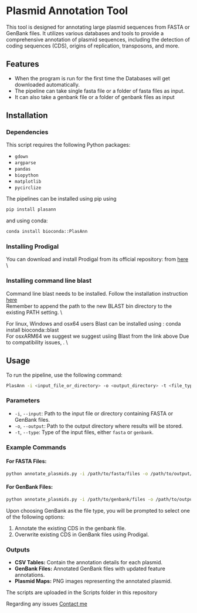 # Plasmid Annotation Tool

This tool is designed for annotating large plasmid sequences from FASTA or GenBank files. It utilizes various databases and tools to provide a comprehensive annotation of plasmid sequences, including the detection of coding sequences (CDS), origins of replication, transposons, and more.

## Features

- When the program is run for the first time the Databases will get downloaded automatically. 
- The pipeline can take single fasta file or a folder of fasta files as input. 
- It can also take a genbank file or a folder of genbank files as input 


## Installation

### Dependencies

This script requires the following Python packages:
- `gdown`
- `argparse`
- `pandas`
- `biopython`
- `matplotlib`
- `pycirclize`

The pipelines can be installed using pip using 

```bash
pip install plasann
```

and using conda:
```bash
conda install bioconda::PlasAnn
```

### Installing Prodigal

You can download and install Prodigal from its official repository: from [here](https://github.com/hyattpd/Prodigal/wiki/installation) \


### Installing command line blast

Command line blast needs to be installed. Follow the installation instruction [here](https://www.ncbi.nlm.nih.gov/books/NBK569861/) \
Remember to append the path to the new BLAST bin directory to the existing PATH setting. \

For linux, Windows and osx64 users Blast can be installed using : conda install bioconda::blast\
For osxARM64 we suggest we suggest usiing Blast from the link above Due to compatibility issues, . \

## Usage

To run the pipeline, use the following command:


```bash
PlasAnn -i <input_file_or_directory> -o <output_directory> -t <file_type>
```

### Parameters

- `-i`, `--input`: Path to the input file or directory containing FASTA or GenBank files.
- `-o`, `--output`: Path to the output directory where results will be stored.
- `-t`, `--type`: Type of the input files, either `fasta` or `genbank`.

### Example Commands

#### For FASTA Files:
```bash
python annotate_plasmids.py -i /path/to/fasta/files -o /path/to/output/directory -t fasta
```

#### For GenBank Files:
```bash
python annotate_plasmids.py -i /path/to/genbank/files -o /path/to/output/directory -t genbank
```

Upon choosing GenBank as the file type, you will be prompted to select one of the following options:
1. Annotate the existing CDS in the genbank file. 
2. Overwrite existing CDS in GenBank files using Prodigal.

### Outputs

- **CSV Tables:** Contain the annotation details for each plasmid.
- **GenBank Files:** Annotated GenBank files with updated feature annotations.
- **Plasmid Maps:** PNG images representing the annotated plasmid.

The scripts are uploaded in the Scripts folder in this repository

Regarding any issues [Contact me](hislam2@ur.rochester.edu)
